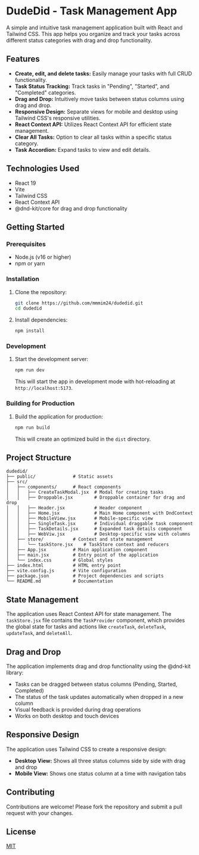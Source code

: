 # DudeDid - Task Management App

A simple and intuitive task management application built with React and Tailwind CSS. This app helps you organize and track your tasks across different status categories with drag and drop functionality.

## Features

-   **Create, edit, and delete tasks:** Easily manage your tasks with full CRUD functionality.
-   **Task Status Tracking:** Track tasks in "Pending", "Started", and "Completed" categories.
-   **Drag and Drop:** Intuitively move tasks between status columns using drag and drop.
-   **Responsive Design:** Separate views for mobile and desktop using Tailwind CSS's responsive utilities.
-   **React Context API:** Utilizes React Context API for efficient state management.
-   **Clear All Tasks:** Option to clear all tasks within a specific status category.
-   **Task Accordion:** Expand tasks to view and edit details.

## Technologies Used

-   React 19
-   Vite
-   Tailwind CSS
-   React Context API
-   @dnd-kit/core for drag and drop functionality

## Getting Started

### Prerequisites

-   Node.js (v16 or higher)
-   npm or yarn

### Installation

1.  Clone the repository:

    ```bash
    git clone https://github.com/mmmim24/dudedid.git
    cd dudedid
    ```

2.  Install dependencies:

    ```bash
    npm install
    ```

### Development

1.  Start the development server:

    ```bash
    npm run dev
    ```

    This will start the app in development mode with hot-reloading at `http://localhost:5173`.

### Building for Production

1.  Build the application for production:

    ```bash
    npm run build
    ```

    This will create an optimized build in the `dist` directory.

## Project Structure
```
dudedid/
├── public/              # Static assets
├── src/
│   ├── components/      # React components
│   │   ├── CreateTaskModal.jsx  # Modal for creating tasks
│   │   ├── Droppable.jsx        # Droppable container for drag and drop
│   │   ├── Header.jsx           # Header component
│   │   ├── Home.jsx             # Main Home component with DndContext
│   │   ├── MobileView.jsx       # Mobile-specific view
│   │   ├── SingleTask.jsx       # Individual draggable task component
│   │   ├── TaskDetails.jsx      # Expanded task details component
│   │   ├── WebViw.jsx           # Desktop-specific view with columns
│   ├── store/           # Context and state management
│   │   └── taskStore.jsx    # TaskStore context and reducers
│   ├── App.jsx          # Main application component
│   ├── main.jsx         # Entry point of the application
│   └── index.css        # Global styles
├── index.html           # HTML entry point
├── vite.config.js       # Vite configuration
├── package.json         # Project dependencies and scripts
└── README.md            # Documentation
```

## State Management

The application uses React Context API for state management. The `taskStore.jsx` file contains the `TaskProvider` component, which provides the global state for tasks and actions like `createTask`, `deleteTask`, `updateTask`, and `deleteAll`.

## Drag and Drop

The application implements drag and drop functionality using the @dnd-kit library:

- Tasks can be dragged between status columns (Pending, Started, Completed)
- The status of the task updates automatically when dropped in a new column
- Visual feedback is provided during drag operations
- Works on both desktop and touch devices

## Responsive Design

The application uses Tailwind CSS to create a responsive design:

- **Desktop View:** Shows all three status columns side by side with drag and drop
- **Mobile View:** Shows one status column at a time with navigation tabs

## Contributing

Contributions are welcome! Please fork the repository and submit a pull request with your changes.

## License

[MIT](LICENSE)

